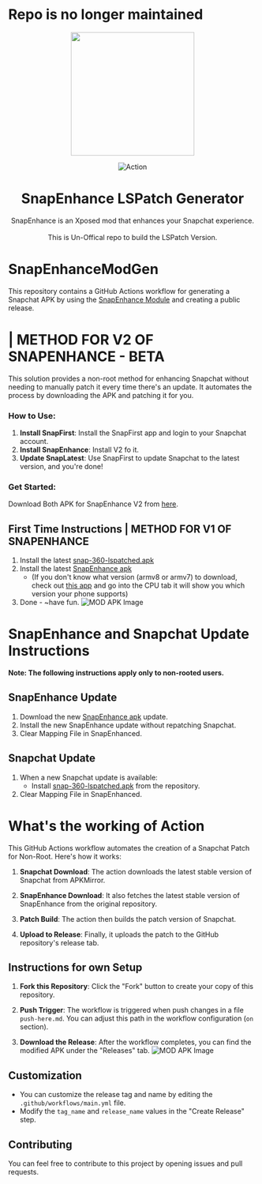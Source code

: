 # Repo is no longer maintained 

<div align="center">
  <img src="https://github.com/hamzaharoon1314/SnapEnhanceModGen/blob/9aba3263a34893c91a08d86183baf708bbbbea9c/REDME_IMG/LOGO.png" height="250" />
  
![Action](https://github.com/hamzaharoon1314/SnapEnhanceModGen/actions/workflows/main.yml/badge.svg?branch=main)
  
# SnapEnhance LSPatch Generator
SnapEnhance is an Xposed mod that enhances your Snapchat experience.<br/><br/> This is Un-Offical repo to build the LSPatch Version.
</div>

# SnapEnhanceModGen

This repository contains a GitHub Actions workflow for generating a Snapchat APK by using the [SnapEnhance Module](https://github.com/rhunk/SnapEnhance) and creating a public release.

# | METHOD FOR V2 OF SNAPENHANCE - BETA
This solution provides a non-root method for enhancing Snapchat without needing to manually patch it every time there's an update. It automates the process by downloading the APK and patching it for you.
### How to Use:
1. **Install SnapFirst**: Install the SnapFirst app and login to your Snapchat account.
2. **Install SnapEnhance**: Install V2 fo it.
3. **Update SnapLatest**: Use SnapFirst to update Snapchat to the latest version, and you're done!
### Get Started:
Download Both APK for SnapEnhance V2 from [here](https://github.com/hamzaharoon1314/SnapEnhance-LSPatch-Generator/releases/tag/v0.2).

## First Time Instructions | METHOD FOR V1 OF SNAPENHANCE
1. Install the latest [snap-360-lspatched.apk](https://github.com/hamzaharoon1314/SnapEnhance-LSPatch-Generator/releases/latest)
2. Install the latest [SnapEnhance apk](https://github.com/rhunk/SnapEnhance/releases/latest)
   - (If you don't know what version (armv8 or armv7) to download, check out [this app](https://play.google.com/store/apps/details?id=com.abs.cpu_z_advance&hl=de&gl=US) and go into the CPU tab it will show you which version your phone supports)
4. Done - ~have fun.
![MOD APK Image](REDME_IMG/modapk.png)   

# SnapEnhance and Snapchat Update Instructions

**Note: The following instructions apply only to non-rooted users.**

## SnapEnhance Update
1. Download the new [SnapEnhance apk](https://github.com/rhunk/SnapEnhance/releases/latest) update.
2. Install the new SnapEnhance update without repatching Snapchat.
3. Clear Mapping File in SnapEnhanced.

## Snapchat Update
1. When a new Snapchat update is available:
   - Install [snap-360-lspatched.apk](https://github.com/hamzaharoon1314/SnapEnhance-LSPatch-Generator/releases/latest) from the repository.
3. Clear Mapping File in SnapEnhanced.

# What's the working of Action

This GitHub Actions workflow automates the creation of a Snapchat Patch for Non-Root. Here's how it works:

1. **Snapchat Download**: The action downloads the latest stable version of Snapchat from APKMirror.

2. **SnapEnhance Download**: It also fetches the latest stable version of SnapEnhance from the original repository.

3. **Patch Build**: The action then builds the patch version of Snapchat.

4. **Upload to Release**: Finally, it uploads the patch to the GitHub repository's release tab.

## Instructions for own Setup

1. **Fork this Repository**: Click the "Fork" button to create your copy of this repository.

2. **Push Trigger**: The workflow is triggered when push changes in a file `push-here.md`. You can adjust this path in the workflow configuration (`on` section).

3. **Download the Release**: After the workflow completes, you can find the modified APK under the "Releases" tab.
![MOD APK Image](REDME_IMG/modapk.png) 
## Customization

- You can customize the release tag and name by editing the `.github/workflows/main.yml` file.
- Modify the `tag_name` and `release_name` values in the "Create Release" step.

## Contributing

You can feel free to contribute to this project by opening issues and pull requests.

